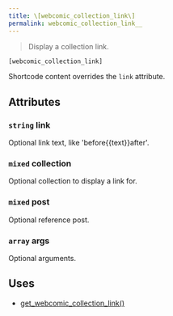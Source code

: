 ```yaml
---
title: \[webcomic_collection_link\]
permalink: webcomic_collection_link__
---
```


> Display a collection link.

```php
[webcomic_collection_link]
```

Shortcode content overrides the `link` attribute.

## Attributes

### `string` link
Optional link text, like 'before\{\{text}}after'.

### `mixed` collection
Optional collection to display a link for.

### `mixed` post
Optional reference post.

### `array` args
Optional arguments.

## Uses
- [get_webcomic_collection_link()](get_webcomic_collection_link())
